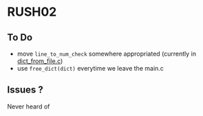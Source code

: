 # RUSH02

## To Do
- move `line_to_num_check` somewhere appropriated (currently in [dict_from_file.c](functions/dict_from_file.c))
- use `free_dict(dict)` everytime we leave the main.c

## Issues ?
Never heard of
